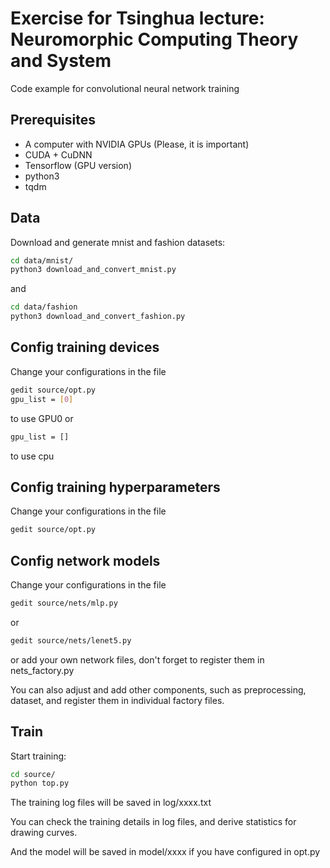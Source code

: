 # Exercise for Tsinghua lecture: Neuromorphic Computing Theory and System

Code example for convolutional neural network training

## Prerequisites
- A computer with NVIDIA GPUs (Please, it is important)
- CUDA + CuDNN
- Tensorflow (GPU version)
- python3
- tqdm


## Data
Download and generate mnist and fashion datasets:
```bash
cd data/mnist/
python3 download_and_convert_mnist.py
```
and
```bash
cd data/fashion
python3 download_and_convert_fashion.py
```

## Config training devices
Change your configurations in the file
```bash
gedit source/opt.py
gpu_list = [0]
```
to use GPU0
or
```bash
gpu_list = []
```
to use cpu


## Config training hyperparameters
Change your configurations in the file
```bash
gedit source/opt.py
```

## Config network models
Change your configurations in the file
```bash
gedit source/nets/mlp.py
```
or
```bash
gedit source/nets/lenet5.py
```
or add your own network files, don't forget to register them in nets_factory.py

You can also adjust and add other components, such as preprocessing, dataset, and register them in individual factory files.

## Train
Start training:
```bash
cd source/
python top.py
```
The training log files will be saved in log/xxxx.txt

You can check the training details in log files, and derive statistics for drawing curves.

And the model will be saved in model/xxxx if you have configured in opt.py

